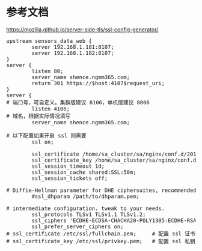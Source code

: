 # 参考文档
https://mozilla.github.io/server-side-tls/ssl-config-generator/

<pre>
upstream sensors_data_web {
        server 192.168.1.181:8107;
        server 192.168.1.182:8107;                                                                                                   server 192.168.1.183:8107;                                                                                                   ip_hash;
}
server {
        listen 80;
        server_name shence.ngmm365.com;
        return 301 https://$host:4107$request_uri;
}
server {
# 端口号，可自定义。集群版建议 8106，单机版建议 8006
        listen 4106;
# 域名，根据实际情况填写
        server_name shence.ngmm365.com;

# 以下配置如果开启 ssl 则需要
        ssl on;

        ssl_certificate /home/sa_cluster/sa/nginx/conf.d/2018/server.cer;
        ssl_certificate_key /home/sa_cluster/sa/nginx/conf.d/2018/server.key;
        ssl_session_timeout 1d;
        ssl_session_cache shared:SSL:50m;
        ssl_session_tickets off;

# Diffie-Hellman parameter for DHE ciphersuites, recommended 2048 bits
        #ssl_dhparam /path/to/dhparam.pem;

# intermediate configuration. tweak to your needs.
        ssl_protocols TLSv1 TLSv1.1 TLSv1.2;
        ssl_ciphers 'ECDHE-ECDSA-CHACHA20-POLY1305:ECDHE-RSA-CHACHA20-POLY1305:ECDHE-ECDSA-AES128-GCM-SHA256:ECDHE-RSA-AES128-GCM-SHA256:ECDHE-ECDSA-AES256-GCM-SHA384:ECDHE-RSA-AES256-GCM-SHA384:DHE-RSA-AES128-GCM-SHA256:DHE-RSA-AES256-GCM-SHA384:ECDHE-ECDSA-AES128-SHA256:ECDHE-RSA-AES128-SHA256:ECDHE-ECDSA-AES128-SHA:ECDHE-RSA-AES256-SHA384:ECDHE-RSA-AES128-SHA:ECDHE-ECDSA-AES256-SHA384:ECDHE-ECDSA-AES256-SHA:ECDHE-RSA-AES256-SHA:DHE-RSA-AES128-SHA256:DHE-RSA-AES128-SHA:DHE-RSA-AES256-SHA256:DHE-RSA-AES256-SHA:ECDHE-ECDSA-DES-CBC3-SHA:ECDHE-RSA-DES-CBC3-SHA:EDH-RSA-DES-CBC3-SHA:AES128-GCM-SHA256:AES256-GCM-SHA384:AES128-SHA256:AES256-SHA256:AES128-SHA:AES256-SHA:DES-CBC3-SHA:!DSS';
        ssl_prefer_server_ciphers on;
# ssl_certificate /etc/ssl/fullchain.pem;     # 配置 ssl 证书信任链
# ssl_certificate_key /etc/ssl/privkey.pem;   # 配置 ssl 私钥

</pre>
